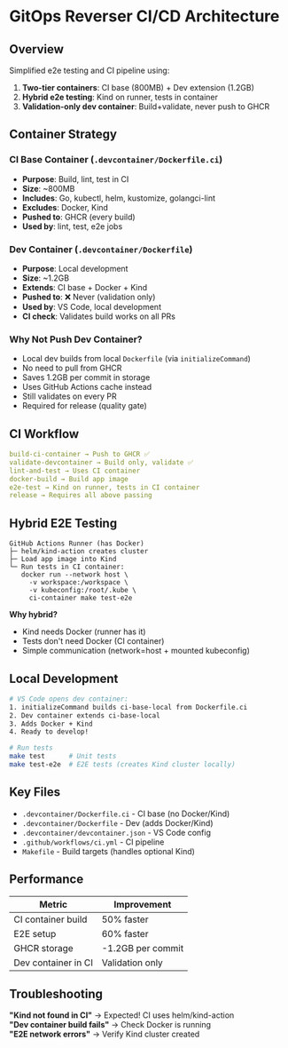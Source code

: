 # GitOps Reverser CI/CD Architecture

## Overview

Simplified e2e testing and CI pipeline using:
1. **Two-tier containers**: CI base (800MB) + Dev extension (1.2GB)
2. **Hybrid e2e testing**: Kind on runner, tests in container
3. **Validation-only dev container**: Build+validate, never push to GHCR

## Container Strategy

### CI Base Container (`.devcontainer/Dockerfile.ci`)
- **Purpose**: Build, lint, test in CI
- **Size**: ~800MB
- **Includes**: Go, kubectl, helm, kustomize, golangci-lint
- **Excludes**: Docker, Kind
- **Pushed to**: GHCR (every build)
- **Used by**: lint, test, e2e jobs

### Dev Container (`.devcontainer/Dockerfile`)
- **Purpose**: Local development
- **Size**: ~1.2GB  
- **Extends**: CI base + Docker + Kind
- **Pushed to**: ❌ Never (validation only)
- **Used by**: VS Code, local development
- **CI check**: Validates build works on all PRs

### Why Not Push Dev Container?

- Local dev builds from local `Dockerfile` (via `initializeCommand`)
- No need to pull from GHCR
- Saves 1.2GB per commit in storage
- Uses GitHub Actions cache instead
- Still validates on every PR
- Required for release (quality gate)

## CI Workflow

```yaml
build-ci-container → Push to GHCR ✅
validate-devcontainer → Build only, validate ✅
lint-and-test → Uses CI container
docker-build → Build app image
e2e-test → Kind on runner, tests in CI container
release → Requires all above passing
```

## Hybrid E2E Testing

```
GitHub Actions Runner (has Docker)
├─ helm/kind-action creates cluster
├─ Load app image into Kind
└─ Run tests in CI container:
   docker run --network host \
     -v workspace:/workspace \
     -v kubeconfig:/root/.kube \
     ci-container make test-e2e
```

**Why hybrid?**
- Kind needs Docker (runner has it)
- Tests don't need Docker (CI container)
- Simple communication (network=host + mounted kubeconfig)

## Local Development

```bash
# VS Code opens dev container:
1. initializeCommand builds ci-base-local from Dockerfile.ci
2. Dev container extends ci-base-local  
3. Adds Docker + Kind
4. Ready to develop!

# Run tests
make test      # Unit tests
make test-e2e  # E2E tests (creates Kind cluster locally)
```

## Key Files

- `.devcontainer/Dockerfile.ci` - CI base (no Docker/Kind)
- `.devcontainer/Dockerfile` - Dev (adds Docker/Kind)
- `.devcontainer/devcontainer.json` - VS Code config
- `.github/workflows/ci.yml` - CI pipeline
- `Makefile` - Build targets (handles optional Kind)

## Performance

| Metric | Improvement |
|--------|-------------|
| CI container build | 50% faster |
| E2E setup | 60% faster |
| GHCR storage | -1.2GB per commit |
| Dev container in CI | Validation only |

## Troubleshooting

**"Kind not found in CI"** → Expected! CI uses helm/kind-action  
**"Dev container build fails"** → Check Docker is running  
**"E2E network errors"** → Verify Kind cluster created